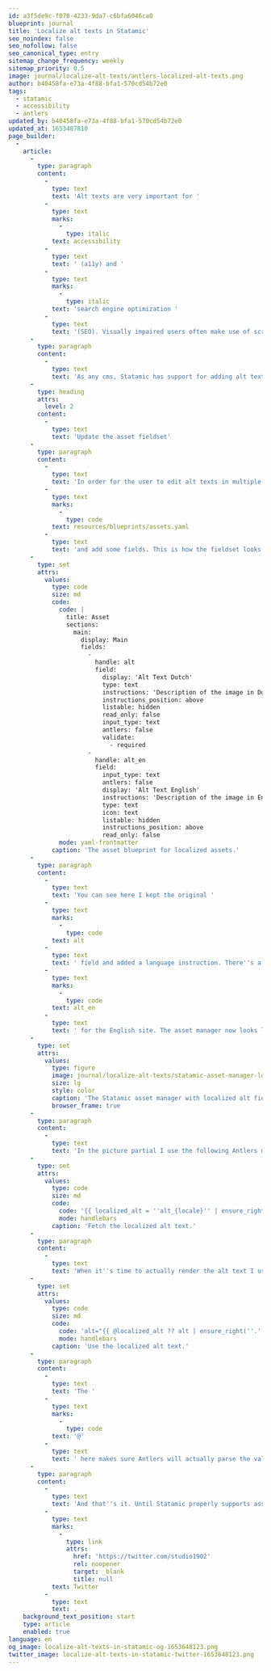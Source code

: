 ```yaml
---
id: a3f5de9c-f070-4233-9da7-c6bfa6046ca0
blueprint: journal
title: 'Localize alt texts in Statamic'
seo_noindex: false
seo_nofollow: false
seo_canonical_type: entry
sitemap_change_frequency: weekly
sitemap_priority: 0.5
image: journal/localize-alt-texts/antlers-localized-alt-texts.png
author: b40458fa-e73a-4f88-bfa1-570cd54b72e0
tags:
  - statamic
  - accessibility
  - antlers
updated_by: b40458fa-e73a-4f88-bfa1-570cd54b72e0
updated_at: 1653487810
page_builder:
  -
    article:
      -
        type: paragraph
        content:
          -
            type: text
            text: 'Alt texts are very important for '
          -
            type: text
            marks:
              -
                type: italic
            text: accessibility
          -
            type: text
            text: ' (a11y) and '
          -
            type: text
            marks:
              -
                type: italic
            text: 'search engine optimization '
          -
            type: text
            text: '(SEO). Visually impaired users often make use of screen readers. It''s software that interprets and reads out the contents of a website. Images of course can''t be read out. So it''s important to add so called alt texts to them. It also helps search engines crawl and interpret the contents of your website.'
      -
        type: paragraph
        content:
          -
            type: text
            text: 'As any cms, Statamic has support for adding alt texts in the media library, but unfortunately it doesn''t support multilingual alt texts. You can only add them in one language. In this post I''ll explain how you can easily add support for multilingual alt texts using fields and Runtime Antlers. '
      -
        type: heading
        attrs:
          level: 2
        content:
          -
            type: text
            text: 'Update the asset fieldset'
      -
        type: paragraph
        content:
          -
            type: text
            text: 'In order for the user to edit alt texts in multiple language you have to update '
          -
            type: text
            marks:
              -
                type: code
            text: resources/blueprints/assets.yaml
          -
            type: text
            text: 'and add some fields. This is how the fieldset looks for this site.'
      -
        type: set
        attrs:
          values:
            type: code
            size: md
            code:
              code: |
                title: Asset
                sections:
                  main:
                    display: Main
                    fields:
                      -
                        handle: alt
                        field:
                          display: 'Alt Text Dutch'
                          type: text
                          instructions: 'Description of the image in Dutch'
                          instructions_position: above
                          listable: hidden
                          read_only: false
                          input_type: text
                          antlers: false
                          validate:
                            - required
                      -
                        handle: alt_en
                        field:
                          input_type: text
                          antlers: false
                          display: 'Alt Text English'
                          instructions: 'Description of the image in English, falls back to the Dutch description.'
                          type: text
                          icon: text
                          listable: hidden
                          instructions_position: above
                          read_only: false
              mode: yaml-frontmatter
            caption: 'The asset blueprint for localized assets.'
      -
        type: paragraph
        content:
          -
            type: text
            text: 'You can see here I kept the original '
          -
            type: text
            marks:
              -
                type: code
            text: alt
          -
            type: text
            text: ' field and added a language instruction. There''s a second field called '
          -
            type: text
            marks:
              -
                type: code
            text: alt_en
          -
            type: text
            text: ' for the English site. The asset manager now looks like this:'
      -
        type: set
        attrs:
          values:
            type: figure
            image: journal/localize-alt-texts/statamic-asset-manager-localized-alt-fields.png
            size: lg
            style: color
            caption: 'The Statamic asset manager with localized alt fields'
            browser_frame: true
      -
        type: paragraph
        content:
          -
            type: text
            text: 'In the picture partial I use the following Antlers magic to fetch the localized alt text and ensure it ends with a dot. This helps people who rely on screen readers to consume your site so the reader uses a full stop.'
      -
        type: set
        attrs:
          values:
            type: code
            size: md
            code:
              code: '{{ localized_alt = ''alt_{locale}'' | ensure_right(''.'') }}'
              mode: handlebars
            caption: 'Fetch the localized alt text.'
      -
        type: paragraph
        content:
          -
            type: text
            text: 'When it''s time to actually render the alt text I use the following.'
      -
        type: set
        attrs:
          values:
            type: code
            size: md
            code:
              code: 'alt="{{ @localized_alt ?? alt | ensure_right(''.'') }}"'
              mode: handlebars
            caption: 'Use the localized alt text.'
      -
        type: paragraph
        content:
          -
            type: text
            text: 'The '
          -
            type: text
            marks:
              -
                type: code
            text: '@'
          -
            type: text
            text: ' here makes sure Antlers will actually parse the values in the variable. If there''s no localized alt text available it will fallback to the default alt text. '
      -
        type: paragraph
        content:
          -
            type: text
            text: 'And that''s it. Until Statamic properly supports asset localization feel free to use this solution. Do you like this article or have any questions? Let me know on '
          -
            type: text
            marks:
              -
                type: link
                attrs:
                  href: 'https://twitter.com/studio1902'
                  rel: noopener
                  target: _blank
                  title: null
            text: Twitter
          -
            type: text
            text: .
    background_text_position: start
    type: article
    enabled: true
language: en
og_image: localize-alt-texts-in-statamic-og-1653648123.png
twitter_image: localize-alt-texts-in-statamic-twitter-1653648123.png
---
```

